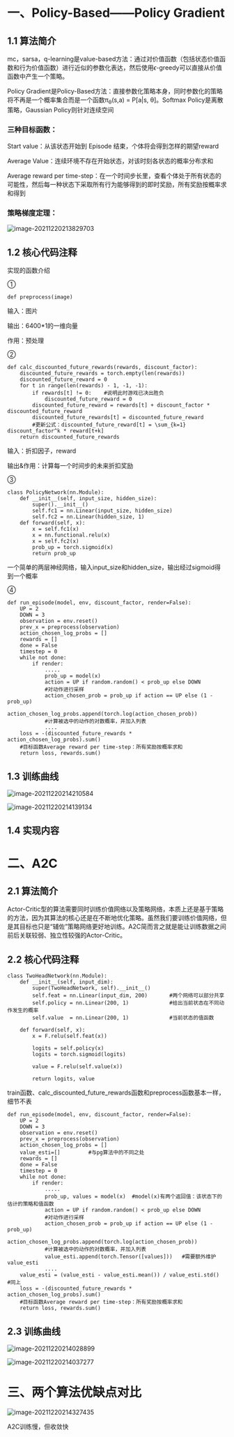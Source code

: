 # 一、Policy-Based——Policy Gradient

## 1.1 算法简介

mc，sarsa，q-learning是value-based方法：通过对价值函数（包括状态价值函数和行为价值函数）进行近似的参数化表达，然后使用*ϵ*-greedy可以直接从价值函数中产生一个策略。

Policy Gradient是Policy-Based方法：直接参数化策略本身，同时参数化的策略将不再是一个概率集合而是一个函数π<sub>θ</sub>(s,a) = P[a|s, θ]。Softmax Policy是离散策略，Gaussian Policy则针对连续空间

### 三种目标函数：

Start value：从该状态开始到 Episode 结束，个体将会得到怎样的期望reward

Average Value：连续环境不存在开始状态，对该时刻各状态的概率分布求和

Average reward per time-step：在一个时间步长里，查看个体处于所有状态的可能性，然后每一种状态下采取所有行为能够得到的即时奖励，所有奖励按概率求和得到

### 策略梯度定理：

![image-20211220213829703](C:\Users\lyz\AppData\Roaming\Typora\typora-user-images\image-20211220213829703.png)

## 1.2 核心代码注释

实现的函数介绍

①

```
def preprocess(image)   
```

输入：图片   

输出：6400*1的一维向量

作用：预处理

②

```
def calc_discounted_future_rewards(rewards, discount_factor):
    discounted_future_rewards = torch.empty(len(rewards))
    discounted_future_reward = 0
    for t in range(len(rewards) - 1, -1, -1):
        if rewards[t] != 0:    #说明此时游戏已决出胜负
            discounted_future_reward = 0
        discounted_future_reward = rewards[t] + discount_factor * discounted_future_reward
        discounted_future_rewards[t] = discounted_future_reward
        #更新公式：discounted_future_reward[t] = \sum_{k=1} discount_factor^k * reward[t+k]
    return discounted_future_rewards 
```

输入：折扣因子，reward

输出&作用：计算每一个时间步的未来折扣奖励

③

```
class PolicyNetwork(nn.Module):
    def __init__(self, input_size, hidden_size):
        super().__init__()
        self.fc1 = nn.Linear(input_size, hidden_size)
        self.fc2 = nn.Linear(hidden_size, 1)
    def forward(self, x):
        x = self.fc1(x)
        x = nn.functional.relu(x)
        x = self.fc2(x)
        prob_up = torch.sigmoid(x)
        return prob_up
```

一个简单的两层神经网络，输入input_size和hidden_size，输出经过sigmoid得到一个概率

④

```
def run_episode(model, env, discount_factor, render=False):
    UP = 2
    DOWN = 3
    observation = env.reset()
    prev_x = preprocess(observation)
    action_chosen_log_probs = []
    rewards = []
    done = False
    timestep = 0
    while not done:
        if render:
        	.....
        	prob_up = model(x)
        	action = UP if random.random() < prob_up else DOWN
        	#对动作进行采样
	    	action_chosen_prob = prob_up if action == UP else (1 - prob_up)
        	action_chosen_log_probs.append(torch.log(action_chosen_prob))
        	#计算被选中的动作的对数概率，并加入列表
        	....
    loss = -(discounted_future_rewards * action_chosen_log_probs).sum()
    #目标函数Average reward per time-step：所有奖励按概率求和
    return loss, rewards.sum()
```

## 1.3 训练曲线

![image-20211220214210584](C:\Users\lyz\AppData\Roaming\Typora\typora-user-images\image-20211220214210584.png)

![image-20211220214139134](C:\Users\lyz\AppData\Roaming\Typora\typora-user-images\image-20211220214139134.png)

## 1.4 实现内容

# 二、A2C

## 2.1 算法简介

Actor-Critic型的算法需要同时训练价值网络以及策略网络，本质上还是基于策略的方法，因为其算法的核心还是在不断地优化策略。虽然我们要训练价值网络，但是其目标也只是“辅佐”策略网络更好地训练。A2C简而言之就是能让训练数据之间前后关联较弱、独立性较强的Actor-Critic。

## 2.2 核心代码注释

```
class TwoHeadNetwork(nn.Module):                    
    def __init__(self, input_dim):
        super(TwoHeadNetwork, self).__init__()
        self.feat = nn.Linear(input_dim, 200)       #两个网络可以部分共享
        self.policy = nn.Linear(200, 1)             #给出当前状态在不同动作发生的概率
        self.value  = nn.Linear(200, 1)             #当前状态的值函数
        
    def forward(self, x):
        x = F.relu(self.feat(x))
        
        logits = self.policy(x)
        logits = torch.sigmoid(logits)
        
        value = F.relu(self.value(x))

        return logits, value
```

train函数、calc_discounted_future_rewards函数和preprocess函数基本一样，细节不表

```
def run_episode(model, env, discount_factor, render=False):
    UP = 2
    DOWN = 3
    observation = env.reset()
    prev_x = preprocess(observation)
    action_chosen_log_probs = []
    value_esti=[]         #与pg算法中的不同之处
    rewards = []
    done = False
    timestep = 0
    while not done:
        if render:
        	.....
        	prob_up, values = model(x)  #model(x)有两个返回值：该状态下的估计的策略和值函数
        	action = UP if random.random() < prob_up else DOWN
        	#对动作进行采样
	    	action_chosen_prob = prob_up if action == UP else (1 - prob_up)
        	action_chosen_log_probs.append(torch.log(action_chosen_prob))
        	#计算被选中的动作的对数概率，并加入列表
        	value_esti.append(torch.Tensor([values]))   #需要额外维护value_esti
        	....
    value_esti = (value_esti - value_esti.mean()) / value_esti.std()  #同上
    loss = -(discounted_future_rewards * action_chosen_log_probs).sum()
    #目标函数Average reward per time-step：所有奖励按概率求和
    return loss, rewards.sum()
```

## 2.3 训练曲线

![image-20211220214028899](C:\Users\lyz\AppData\Roaming\Typora\typora-user-images\image-20211220214028899.png)

![image-20211220214037277](C:\Users\lyz\AppData\Roaming\Typora\typora-user-images\image-20211220214037277.png)

# 三、两个算法优缺点对比

![image-20211220214327435](C:\Users\lyz\AppData\Roaming\Typora\typora-user-images\image-20211220214327435.png)

A2C训练慢，但收敛快